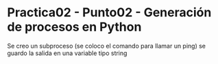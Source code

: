 # Practica02 - Punto02 - Generación de procesos en Python

Se creo un subproceso (se coloco el comando para llamar un ping) se guardo la salida en una variable tipo string  
